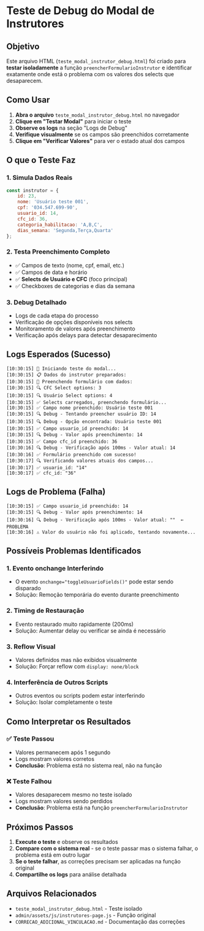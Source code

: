 # Teste de Debug do Modal de Instrutores

## Objetivo

Este arquivo HTML (`teste_modal_instrutor_debug.html`) foi criado para **testar isoladamente** a função `preencherFormularioInstrutor` e identificar exatamente onde está o problema com os valores dos selects que desaparecem.

## Como Usar

1. **Abra o arquivo** `teste_modal_instrutor_debug.html` no navegador
2. **Clique em "Testar Modal"** para iniciar o teste
3. **Observe os logs** na seção "Logs de Debug" 
4. **Verifique visualmente** se os campos são preenchidos corretamente
5. **Clique em "Verificar Valores"** para ver o estado atual dos campos

## O que o Teste Faz

### 1. **Simula Dados Reais**
```javascript
const instrutor = {
    id: 23,
    nome: 'Usuário teste 001',
    cpf: '034.547.699-90',
    usuario_id: 14,
    cfc_id: 36,
    categoria_habilitacao: 'A,B,C',
    dias_semana: 'Segunda,Terça,Quarta'
};
```

### 2. **Testa Preenchimento Completo**
- ✅ Campos de texto (nome, cpf, email, etc.)
- ✅ Campos de data e horário
- ✅ **Selects de Usuário e CFC** (foco principal)
- ✅ Checkboxes de categorias e dias da semana

### 3. **Debug Detalhado**
- Logs de cada etapa do processo
- Verificação de opções disponíveis nos selects
- Monitoramento de valores após preenchimento
- Verificação após delays para detectar desaparecimento

## Logs Esperados (Sucesso)

```
[10:30:15] 🚀 Iniciando teste do modal...
[10:30:15] 📋 Dados do instrutor preparados:
[10:30:15] 🔄 Preenchendo formulário com dados:
[10:30:15] 🔍 CFC Select options: 3
[10:30:15] 🔍 Usuário Select options: 4
[10:30:15] ✅ Selects carregados, preenchendo formulário...
[10:30:15] ✅ Campo nome preenchido: Usuário teste 001
[10:30:15] 🔍 Debug - Tentando preencher usuário ID: 14
[10:30:15] 🔍 Debug - Opção encontrada: Usuário teste 001
[10:30:15] ✅ Campo usuario_id preenchido: 14
[10:30:15] 🔍 Debug - Valor após preenchimento: 14
[10:30:15] ✅ Campo cfc_id preenchido: 36
[10:30:16] 🔍 Debug - Verificação após 100ms - Valor atual: 14
[10:30:16] ✅ Formulário preenchido com sucesso!
[10:30:17] 🔍 Verificando valores atuais dos campos...
[10:30:17] ✅ usuario_id: "14"
[10:30:17] ✅ cfc_id: "36"
```

## Logs de Problema (Falha)

```
[10:30:15] ✅ Campo usuario_id preenchido: 14
[10:30:15] 🔍 Debug - Valor após preenchimento: 14
[10:30:16] 🔍 Debug - Verificação após 100ms - Valor atual: ""  ← PROBLEMA
[10:30:16] ⚠️ Valor do usuário não foi aplicado, tentando novamente...
```

## Possíveis Problemas Identificados

### 1. **Evento onchange Interferindo**
- O evento `onchange="toggleUsuarioFields()"` pode estar sendo disparado
- Solução: Remoção temporária do evento durante preenchimento

### 2. **Timing de Restauração**
- Evento restaurado muito rapidamente (200ms)
- Solução: Aumentar delay ou verificar se ainda é necessário

### 3. **Reflow Visual**
- Valores definidos mas não exibidos visualmente
- Solução: Forçar reflow com `display: none/block`

### 4. **Interferência de Outros Scripts**
- Outros eventos ou scripts podem estar interferindo
- Solução: Isolar completamente o teste

## Como Interpretar os Resultados

### ✅ **Teste Passou**
- Valores permanecem após 1 segundo
- Logs mostram valores corretos
- **Conclusão**: Problema está no sistema real, não na função

### ❌ **Teste Falhou**
- Valores desaparecem mesmo no teste isolado
- Logs mostram valores sendo perdidos
- **Conclusão**: Problema está na função `preencherFormularioInstrutor`

## Próximos Passos

1. **Execute o teste** e observe os resultados
2. **Compare com o sistema real** - se o teste passar mas o sistema falhar, o problema está em outro lugar
3. **Se o teste falhar**, as correções precisam ser aplicadas na função original
4. **Compartilhe os logs** para análise detalhada

## Arquivos Relacionados

- `teste_modal_instrutor_debug.html` - Teste isolado
- `admin/assets/js/instrutores-page.js` - Função original
- `CORRECAO_ADICIONAL_VINCULACAO.md` - Documentação das correções
